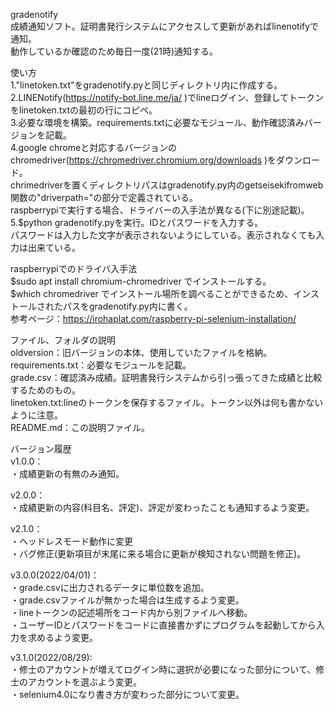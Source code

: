 gradenotify  
成績通知ソフト。証明書発行システムにアクセスして更新があればlinenotifyで通知。  
動作しているか確認のため毎日一度(21時)通知する。  


使い方  
1."linetoken.txt"をgradenotify.pyと同じディレクトリ内に作成する。  
2.LINENotify(https://notify-bot.line.me/ja/ )でlineログイン、登録してトークンをlinetoken.txtの最初の行にコピペ。  
3.必要な環境を構築。requirements.txtに必要なモジュール、動作確認済みバージョンを記載。  
4.google chromeと対応するバージョンのchromedriver(https://chromedriver.chromium.org/downloads )をダウンロード。  
  chrimedriverを置くディレクトリパスはgradenotify.py内のgetseisekifromweb関数の"driverpath="の部分で定義されている。  
  raspberrypiで実行する場合、ドライバーの入手法が異なる(下に別途記載)。  
5.$python gradenotify.pyを実行。IDとパスワードを入力する。  
  パスワードは入力した文字が表示されないようにしている。表示されなくても入力は出来ている。  
  
raspberrypiでのドライバ入手法  
  $sudo apt install chromium-chromedriver でインストールする。  
  $which chromedriver でインストール場所を調べることができるため、インストールされたパスをgradenotify.py内に書く。  
  参考ページ：https://irohaplat.com/raspberry-pi-selenium-installation/  
  
ファイル、フォルダの説明  
oldversion：旧バージョンの本体、使用していたファイルを格納。  
requirements.txt：必要なモジュールを記載。  
grade.csv：確認済み成績。証明書発行システムから引っ張ってきた成績と比較するためのもの。  
linetoken.txt:lineのトークンを保存するファイル。トークン以外は何も書かないように注意。  
README.md：この説明ファイル。  
  

バージョン履歴  
v1.0.0：  
・成績更新の有無のみ通知。  
  
v2.0.0：  
・成績更新の内容(科目名、評定)、評定が変わったことも通知するよう変更。  
  
v2.1.0：  
・ヘッドレスモード動作に変更  
・バグ修正(更新項目が末尾に来る場合に更新が検知されない問題を修正)。  
  
v3.0.0(2022/04/01)：  
・grade.csvに出力されるデータに単位数を追加。  
・grade.csvファイルが無かった場合は生成するよう変更。  
・lineトークンの記述場所をコード内から別ファイルへ移動。  
・ユーザーIDとパスワードをコードに直接書かずにプログラムを起動してから入力を求めるよう変更。  
  
v3.1.0(2022/08/29):  
・修士のアカウントが増えてログイン時に選択が必要になった部分について、修士のアカウントを選ぶよう変更。  
・selenium4.0になり書き方が変わった部分について変更。  
